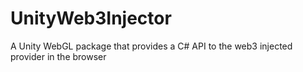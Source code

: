 # UnityWeb3Injector
A Unity WebGL package that provides a C# API to the web3 injected provider in the browser
